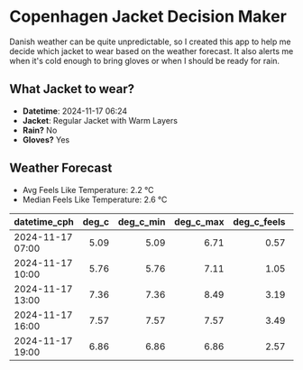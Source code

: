 
# Copenhagen Jacket Decision Maker

Danish weather can be quite unpredictable, so I created this app to help me decide which jacket to wear based on the weather forecast. 
It also alerts me when it's cold enough to bring gloves or when I should be ready for rain.

## What Jacket to wear?

- **Datetime**: 2024-11-17 06:24
- **Jacket**: Regular Jacket with Warm Layers
- **Rain?** No
- **Gloves?** Yes

## Weather Forecast
- Avg Feels Like Temperature: 2.2 °C
- Median Feels Like Temperature: 2.6 °C

| datetime_cph     |   deg_c |   deg_c_min |   deg_c_max |   deg_c_feels | weather   | wind   | rain   |
|:-----------------|--------:|------------:|------------:|--------------:|:----------|:-------|:-------|
| 2024-11-17 07:00 |    5.09 |        5.09 |        6.71 |          0.57 | Clouds    | High   | None   |
| 2024-11-17 10:00 |    5.76 |        5.76 |        7.11 |          1.05 | Clouds    | High   | None   |
| 2024-11-17 13:00 |    7.36 |        7.36 |        8.49 |          3.19 | Clouds    | High   | None   |
| 2024-11-17 16:00 |    7.57 |        7.57 |        7.57 |          3.49 | Clouds    | High   | None   |
| 2024-11-17 19:00 |    6.86 |        6.86 |        6.86 |          2.57 | Clouds    | High   | None   |
        